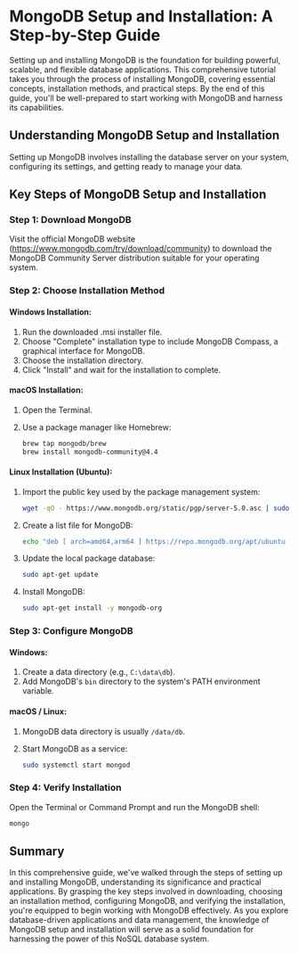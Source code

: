 # MongoDB Setup and Installation: A Step-by-Step Guide

Setting up and installing MongoDB is the foundation for building powerful, scalable, and flexible database applications. This comprehensive tutorial takes you through the process of installing MongoDB, covering essential concepts, installation methods, and practical steps. By the end of this guide, you'll be well-prepared to start working with MongoDB and harness its capabilities.

## Understanding MongoDB Setup and Installation

Setting up MongoDB involves installing the database server on your system, configuring its settings, and getting ready to manage your data.

## Key Steps of MongoDB Setup and Installation

### Step 1: Download MongoDB

Visit the official MongoDB website (https://www.mongodb.com/try/download/community) to download the MongoDB Community Server distribution suitable for your operating system.

### Step 2: Choose Installation Method

#### Windows Installation:

1. Run the downloaded .msi installer file.
2. Choose "Complete" installation type to include MongoDB Compass, a graphical interface for MongoDB.
3. Choose the installation directory.
4. Click "Install" and wait for the installation to complete.

#### macOS Installation:

1. Open the Terminal.
2. Use a package manager like Homebrew:
   
   ```bash
   brew tap mongodb/brew
   brew install mongodb-community@4.4
   ```

#### Linux Installation (Ubuntu):

1. Import the public key used by the package management system:

   ```bash
   wget -qO - https://www.mongodb.org/static/pgp/server-5.0.asc | sudo apt-key add -
   ```

2. Create a list file for MongoDB:

   ```bash
   echo "deb [ arch=amd64,arm64 ] https://repo.mongodb.org/apt/ubuntu $(lsb_release -cs)/mongodb-org/5.0 multiverse" | sudo tee /etc/apt/sources.list.d/mongodb-org-5.0.list
   ```

3. Update the local package database:

   ```bash
   sudo apt-get update
   ```

4. Install MongoDB:

   ```bash
   sudo apt-get install -y mongodb-org
   ```

### Step 3: Configure MongoDB

#### Windows:

1. Create a data directory (e.g., `C:\data\db`).
2. Add MongoDB's `bin` directory to the system's PATH environment variable.

#### macOS / Linux:

1. MongoDB data directory is usually `/data/db`.
2. Start MongoDB as a service:

   ```bash
   sudo systemctl start mongod
   ```

### Step 4: Verify Installation

Open the Terminal or Command Prompt and run the MongoDB shell:

```bash
mongo
```


## Summary

In this comprehensive guide, we've walked through the steps of setting up and installing MongoDB, understanding its significance and practical applications. By grasping the key steps involved in downloading, choosing an installation method, configuring MongoDB, and verifying the installation, you're equipped to begin working with MongoDB effectively. As you explore database-driven applications and data management, the knowledge of MongoDB setup and installation will serve as a solid foundation for harnessing the power of this NoSQL database system.